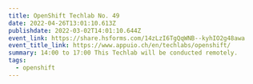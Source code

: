 ```yaml
---
title: OpenShift Techlab No. 49
date: 2022-04-26T13:01:10.613Z
publishdate: 2022-03-02T14:01:10.644Z
event_link: https://share.hsforms.com/14zLzI6TgQqWNB--kyhIO2g48awa
event_title_link: https://www.appuio.ch/en/techlabs/openshift/
summary: 14:00 to 17:00 This Techlab will be conducted remotely.
tags:
  - openshift
---
```

